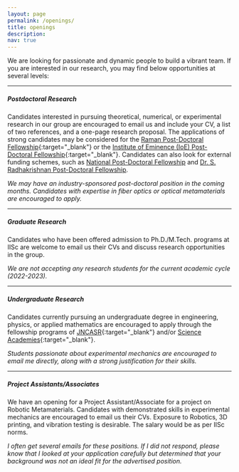 ```yaml
---
layout: page
permalink: /openings/
title: openings
description: 
nav: true
---
```


We are looking for passionate and dynamic people to build a vibrant team. If you are interested in our research, you may find below opportunities at several levels:

---

##### Postdoctoral Research
Candidates interested in pursuing theoretical, numerical, or experimental research in our group are encouraged to email us and include your CV, a list of two references, and a one-page research proposal. The applications of strong candidates may be considered for the [Raman Post-Doctoral Fellowship](https://iisc.ac.in/post-docs/){:target="\_blank"} or the [Institute of Eminence (IoE) Post-Doctoral Fellowship](https://iisc.ac.in/post-docs/){:target="\_blank"}. Candidates can also look for external funding schemes, such as [National Post-Doctoral Fellowship](https://serbonline.in/SERB/npdf?HomePage=New) and [Dr. S. Radhakrishnan Post-Doctoral Fellowship](https://frg.ugc.ac.in/Home). 

*We may have an industry-sponsored post-doctoral position in the coming months. Candidates with expertise in fiber optics or optical metamaterials are encouraged to apply.*

---

##### Graduate Research
Candidates who have been offered admission to Ph.D./M.Tech. programs at IISc are welcome to email us their CVs and discuss research opportunities in the group.

*We are not accepting any research students for the current academic cycle (2022-2023).*

---

##### Undergraduate Research
Candidates currently pursuing an undergraduate degree in engineering, physics, or applied mathematics are encouraged to apply through the fellowship programs of [JNCASR](https://www.jncasr.ac.in/academic/fandeprogrammes/srfp/){:target="\_blank"} and/or [Science Academies](https://www.ias.ac.in/){:target="\_blank"}.

*Students passionate about experimental mechanics are encouraged to email me directly, along with a strong justification for their skills.*

---

##### Project Assistants/Associates
We have an opening for a Project Assistant/Associate for a project on Robotic Metamaterials. Candidates with demonstrated skills in experimental mechanics are encouraged to email us their CVs. Exposure to Robotics, 3D printing, and vibration testing is desirable. The salary would be as per IISc norms. 

*I often get several emails for these positions. If I did not respond, please know that I looked at your application carefully but determined that your background was not an ideal fit for the advertised position.*

<!--
- Unsupervised Machine Learning (application to dynamical systems is a plus) %}
- Hands-on experience with feedback-control design for mechanical structures 
- Finite element method for structural dynamics in multi-physics environment
-->

